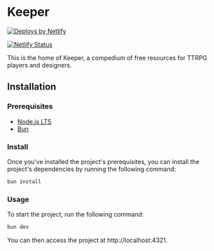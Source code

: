 # Keeper

<a href="https://www.netlify.com"> <img src="https://www.netlify.com/v3/img/components/netlify-color-accent.svg" alt="Deploys by Netlify" /> </a>

[![Netlify Status](https://api.netlify.com/api/v1/badges/94f57852-8fc1-43e6-9999-dd701a7a09fc/deploy-status)](https://app.netlify.com/sites/keeper-farirpgs/deploys)

This is the home of Keeper, a compedium of free resources for TTRPG players and designers.

## Installation

### Prerequisites

- [Node.js LTS](https://nodejs.org/en/)
- [Bun](https://bun.sh)

### Install

Once you've installed the project's prerequisites, you can install the project's dependencies by running the following command:

```bash
bun install
```

### Usage

To start the project, run the following command:

```bash
bun dev
```

You can then access the project at http://localhost:4321.

